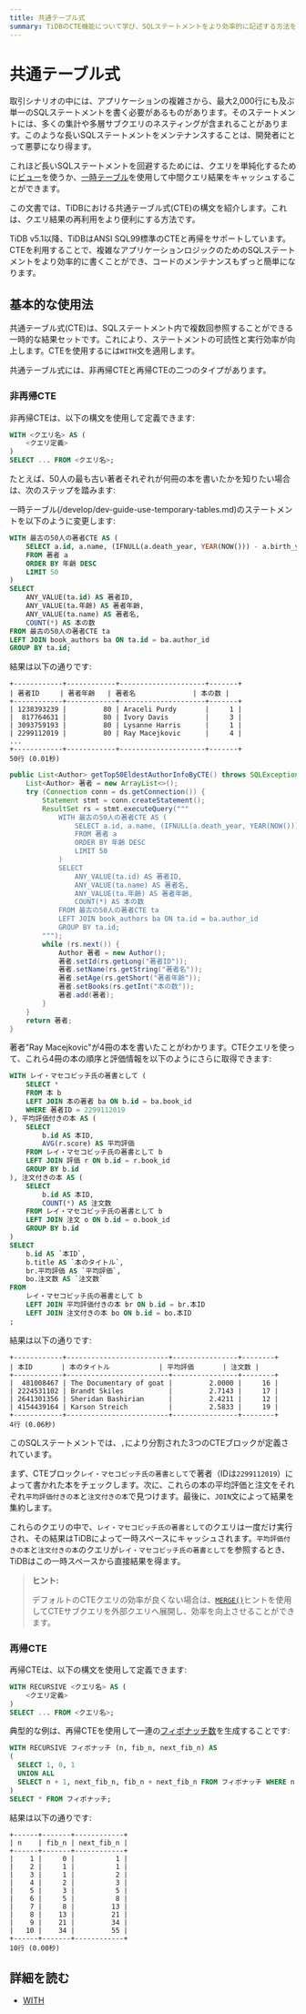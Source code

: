 ```yaml
---
title: 共通テーブル式
summary: TiDBのCTE機能について学び、SQLステートメントをより効率的に記述する方法を理解しましょう。
---
```


# 共通テーブル式

取引シナリオの中には、アプリケーションの複雑さから、最大2,000行にも及ぶ単一のSQLステートメントを書く必要があるものがあります。そのステートメントには、多くの集計や多層サブクエリのネスティングが含まれることがあります。このような長いSQLステートメントをメンテナンスすることは、開発者にとって悪夢になり得ます。

これほど長いSQLステートメントを回避するためには、クエリを単純化するために[ビュー](/develop/dev-guide-use-views.md)を使うか、[一時テーブル](/develop/dev-guide-use-temporary-tables.md)を使用して中間クエリ結果をキャッシュすることができます。

この文書では、TiDBにおける共通テーブル式(CTE)の構文を紹介します。これは、クエリ結果の再利用をより便利にする方法です。

TiDB v5.1以降、TiDBはANSI SQL99標準のCTEと再帰をサポートしています。CTEを利用することで、複雑なアプリケーションロジックのためのSQLステートメントをより効率的に書くことができ、コードのメンテナンスもずっと簡単になります。

## 基本的な使用法

共通テーブル式(CTE)は、SQLステートメント内で複数回参照することができる一時的な結果セットです。これにより、ステートメントの可読性と実行効率が向上します。CTEを使用するには`WITH`文を適用します。

共通テーブル式には、非再帰CTEと再帰CTEの二つのタイプがあります。

### 非再帰CTE

非再帰CTEは、以下の構文を使用して定義できます:

```sql
WITH <クエリ名> AS (
    <クエリ定義>
)
SELECT ... FROM <クエリ名>;
```

たとえば、50人の最も古い著者それぞれが何冊の本を書いたかを知りたい場合は、次のステップを踏みます:

<SimpleTab groupId="language">
<div label="SQL" value="sql">

一時テーブル(/develop/dev-guide-use-temporary-tables.md)のステートメントを以下のように変更します:

```sql
WITH 最古の50人の著者CTE AS (
    SELECT a.id, a.name, (IFNULL(a.death_year, YEAR(NOW())) - a.birth_year) AS 年齢
    FROM 著者 a
    ORDER BY 年齢 DESC
    LIMIT 50
)
SELECT
    ANY_VALUE(ta.id) AS 著者ID,
    ANY_VALUE(ta.年齢) AS 著者年齢,
    ANY_VALUE(ta.name) AS 著者名,
    COUNT(*) AS 本の数
FROM 最古の50人の著者CTE ta
LEFT JOIN book_authors ba ON ta.id = ba.author_id
GROUP BY ta.id;
```

結果は以下の通りです:

```
+------------+------------+---------------------+-------+
| 著者ID     | 著者年齢   | 著者名              | 本の数 |
+------------+------------+---------------------+-------+
| 1238393239 |         80 | Araceli Purdy       |     1 |
|  817764631 |         80 | Ivory Davis         |     3 |
| 3093759193 |         80 | Lysanne Harris      |     1 |
| 2299112019 |         80 | Ray Macejkovic      |     4 |
...
+------------+------------+---------------------+-------+
50行 (0.01秒)
```

</div>
<div label="Java" value = "java">

```java
public List<Author> getTop50EldestAuthorInfoByCTE() throws SQLException {
    List<Author> 著者 = new ArrayList<>();
    try (Connection conn = ds.getConnection()) {
        Statement stmt = conn.createStatement();
        ResultSet rs = stmt.executeQuery("""
            WITH 最古の50人の著者CTE AS (
                SELECT a.id, a.name, (IFNULL(a.death_year, YEAR(NOW())) - a.birth_year) AS 年齢
                FROM 著者 a
                ORDER BY 年齢 DESC
                LIMIT 50
            )
            SELECT
                ANY_VALUE(ta.id) AS 著者ID,
                ANY_VALUE(ta.name) AS 著者名,
                ANY_VALUE(ta.年齢) AS 著者年齢,
                COUNT(*) AS 本の数
            FROM 最古の50人の著者CTE ta
            LEFT JOIN book_authors ba ON ta.id = ba.author_id
            GROUP BY ta.id;
        """);
        while (rs.next()) {
            Author 著者 = new Author();
            著者.setId(rs.getLong("著者ID"));
            著者.setName(rs.getString("著者名"));
            著者.setAge(rs.getShort("著者年齢"));
            著者.setBooks(rs.getInt("本の数"));
            著者.add(著者);
        }
    }
    return 著者;
}
```

</div>
</SimpleTab>

著者"Ray Macejkovic"が4冊の本を書いたことがわかります。CTEクエリを使って、これら4冊の本の順序と評価情報を以下のようにさらに取得できます:

```sql
WITH レイ・マセコビッチ氏の著書として (
    SELECT *
    FROM 本 b
    LEFT JOIN 本の著者 ba ON b.id = ba.book_id
    WHERE 著者ID = 2299112019
), 平均評価付きの本 AS (
    SELECT
        b.id AS 本ID,
        AVG(r.score) AS 平均評価
    FROM レイ・マセコビッチ氏の著書として b
    LEFT JOIN 評価 r ON b.id = r.book_id
    GROUP BY b.id
), 注文付きの本 AS (
    SELECT
        b.id AS 本ID,
        COUNT(*) AS 注文数
    FROM レイ・マセコビッチ氏の著書として b
    LEFT JOIN 注文 o ON b.id = o.book_id
    GROUP BY b.id
)
SELECT
    b.id AS `本ID`,
    b.title AS `本のタイトル`,
    br.平均評価 AS `平均評価`,
    bo.注文数 AS `注文数`
FROM
    レイ・マセコビッチ氏の著書として b
    LEFT JOIN 平均評価付きの本 br ON b.id = br.本ID
    LEFT JOIN 注文付きの本 bo ON b.id = bo.本ID
;
```

結果は以下の通りです:

```
+------------+-------------------------+----------------+--------+
| 本ID       | 本のタイトル            | 平均評価       | 注文数 |
+------------+-------------------------+----------------+--------+
|  481008467 | The Documentary of goat |         2.0000 |     16 |
| 2224531102 | Brandt Skiles           |         2.7143 |     17 |
| 2641301356 | Sheridan Bashirian      |         2.4211 |     12 |
| 4154439164 | Karson Streich          |         2.5833 |     19 |
+------------+-------------------------+----------------+--------+
4行 (0.06秒)
```

このSQLステートメントでは、`,`により分割された3つのCTEブロックが定義されています。

まず、CTEブロック`レイ・マセコビッチ氏の著書として`で著者（IDは`2299112019`）によって書かれた本をチェックします。次に、これらの本の平均評価と注文をそれぞれ`平均評価付きの本`と`注文付きの本`で見つけます。最後に、`JOIN`文によって結果を集約します。

これらのクエリの中で、`レイ・マセコビッチ氏の著書として`のクエリは一度だけ実行され、その結果はTiDBによって一時スペースにキャッシュされます。`平均評価付きの本`と`注文付きの本`のクエリが`レイ・マセコビッチ氏の著書として`を参照するとき、TiDBはこの一時スペースから直接結果を得ます。

> **ヒント:**
>
> デフォルトのCTEクエリの効率が良くない場合は、[`MERGE()`](/optimizer-hints.md#merge)ヒントを使用してCTEサブクエリを外部クエリへ展開し、効率を向上させることができます。

### 再帰CTE

再帰CTEは、以下の構文を使用して定義できます:

```sql
WITH RECURSIVE <クエリ名> AS (
    <クエリ定義>
)
SELECT ... FROM <クエリ名>;
```

典型的な例は、再帰CTEを使用して一連の[フィボナッチ数](https://en.wikipedia.org/wiki/Fibonacci_number)を生成することです:

```sql
WITH RECURSIVE フィボナッチ (n, fib_n, next_fib_n) AS
(
  SELECT 1, 0, 1
  UNION ALL
  SELECT n + 1, next_fib_n, fib_n + next_fib_n FROM フィボナッチ WHERE n < 10
)
SELECT * FROM フィボナッチ;
```

結果は以下の通りです:

```
+------+-------+------------+
| n    | fib_n | next_fib_n |
+------+-------+------------+
|    1 |     0 |          1 |
|    2 |     1 |          1 |
|    3 |     1 |          2 |
|    4 |     2 |          3 |
|    5 |     3 |          5 |
|    6 |     5 |          8 |
|    7 |     8 |         13 |
|    8 |    13 |         21 |
|    9 |    21 |         34 |
|   10 |    34 |         55 |
+------+-------+------------+
10行 (0.00秒)
```

## 詳細を読む

- [WITH](/sql-statements/sql-statement-with.md)
